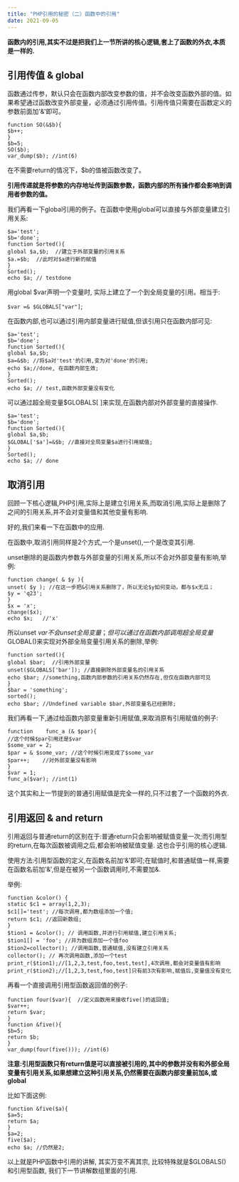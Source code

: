```yaml
---
title: "PHP引用的秘密（二）函数中的引用"
date: 2021-09-05
---
```



**函数内的引用,其实不过是把我们上一节所讲的核心逻辑,套上了函数的外衣,本质是一样的.**

## 引用传值 & global
函数通过传参，默认只会在函数内部改变参数的值，并不会改变函数外部的值。如果希望通过函数改变外部变量，必须通过引用传值。引用传值只需要在函数定义的参数前面加'&'即可。

    function SO(&$b){
    $b++;
    }
    $b=5;
    SO($b);
    var_dump($b); //int(6)
在不需要return的情况下，$b的值被函数改变了。

**引用传递就是将参数的内存地址传到函数参数，函数内部的所有操作都会影响到调用者参数的值。**

我们再看一下global引用的例子。在函数中使用global可以直接与外部变量建立引用关系:

    $a='test';
    $b='done';
    function Sorted(){
    global $a,$b;  //建立于外部变量的引用关系
    $a.=$b;  //此时对$a进行新的赋值
    }
    Sorted();
    echo $a; // testdone

用global \$var声明一个变量时, 实际上建立了一个到全局变量的引用。相当于:

`$var =& $GLOBALS["var"]`;  

在函数内部,也可以通过引用内部变量进行赋值,但该引用只在函数内部可见:

    $a='test';
    $b='done';
    function Sorted(){
    global $a,$b;
    $a=&$b; //将$a对'test'的引用,变为对'done'的引用;
    echo $a;//done, 在函数内部生效;
    }
    Sorted();
    echo $a; // test,函数外部变量没有变化
    
    
可以通过超全局变量$GLOBALS[ ]来实现,在函数内部对外部变量的直接操作.

    $a='test';
    $b='done';
    function Sorted(){
    global $a,$b;
    $GLOBAL['$a']=&$b; //直接对全局变量$a进行引用赋值;
    }
    Sorted();
    echo $a; // done

## 取消引用
回顾一下核心逻辑,PHP引用,实际上是建立引用关系,而取消引用,实际上是删除了之间的引用关系,并不会对变量值和其他变量有影响.

好的,我们来看一下在函数中的应用. 

在函数中,取消引用同样是2个方式,一个是unset(),一个是改变其引用.

unset删除的是函数内参数与外部变量的引用关系,所以不会对外部变量有影响,举例:

    function change( & $y ){
    unset( $y ); //在这一步把&引用关系删除了，所以无论$y如何变动，都与$x无瓜；
    $y = 'q23';
    }
    $x = 'x';
    change($x);
    echo $x;   //'x'

所以unset $var 不会 unset 全局变量；但可以通过在函数内部调用超全局变量$GLOBAL()来实现对外部全局变量引用关系的删除,举例:

    function sorted(){
    global $bar;  //引用外部变量
    unset($GLOBALS['bar']); //直接删除外部变量名的引用关系
    echo $bar; //something,函数内部参数的引用关系仍然存在,但仅在函数内部可见
    }
    $bar = 'something';
    sorted();
    echo $bar; //Undefined variable $bar,外部变量名已经删除;


我们再看一下,通过给函数内部变量重新引用赋值,来取消原有引用赋值的例子:

    function    func_a (& $par){
    //这个时候$par引用还是$var
    $some_var = 2;
    $par = & $some_var; //这个时候引用变成了$some_var
    $par++;    //对外部变量没有影响
    }
    $var = 1;
    func_a($var); //int(1)
    
这个其实和上一节提到的普通引用赋值是完全一样的,只不过套了一个函数的外衣.    



## 引用返回 & and return

引用返回与普通return的区别在于:普通return只会影响被赋值变量一次;而引用型的return,在每次函数被调用之后,都会影响被赋值变量. 这也合乎引用的核心逻辑.

使用方法:引用型函数的定义,在函数名前加'&'即可;在赋值时,和普通赋值一样,需要在函数名前加'&',但是在被另一个函数调用时,不需要加&.

举例:

    function &color() {
    static $c1 = array(1,2,3);
    $c1[]='test'; //每次调用,都为数组添加一个值;
    return $c1; //返回新数组;
    }
    $tion1 = &color(); // 调用函数,并进行引用赋值,建立引用关系;
    $tion1[] = 'foo'; //并为数组添加一个值foo
    $tion2=collector(); //调用函数,普通赋值,没有建立引用关系
    collector(); // 再次调用函数,添加一个test
    print_r($tion1);//[1,2,3,test,foo,test,test],4次调用,都会对变量值有影响
    print_r($tion2);//[1,2,3,test,foo,test]只有前3次有影响,赋值后,变量值没有变化

再看一个直接调用引用型函数返回值的例子:
    
    function four($var){  //定义函数用来接收five()的返回值;
    $var++;
    return $var;
    }
    function &five(){
    $b=5;
    return $b;
    }
    var_dump(four(five())); //int(6)

**注意:引用型函数只有return值是可以直接被引用的,其中的参数并没有和外部全局变量有引用关系,如果想建立这种引用关系,仍然需要在函数内部变量前加&,或global**

比如下面这例:

    function &five($a){
    $a=5;
    return $a;
    }
    $a=2;
    five($a);
    echo $a; //仍然是2;
    
以上就是PHP函数中引用的讲解, 其实万变不离其宗, 比较特殊就是$GLOBALS()和引用型函数, 我们下一节讲解数组里面的引用.   

